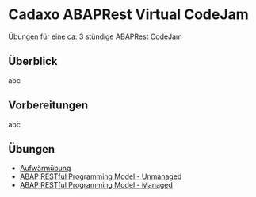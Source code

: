 # Cadaxo ABAPRest Virtual CodeJam
Übungen für eine ca. 3 stündige ABAPRest CodeJam

## Überblick
abc

## Vorbereitungen
abc

## Übungen

* [Aufwärmübung](http://www.dropwizard.io/1.0.2/docs/) 
* [ABAP RESTful Programming Model - Unmanaged](https://maven.apache.org/) 
* [ABAP RESTful Programming Model - Managed](https://rometools.github.io/rome/) 
